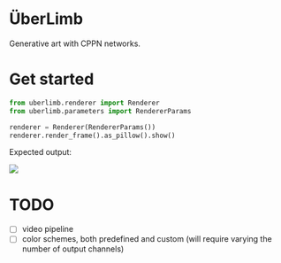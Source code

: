 # ÜberLimb

Generative art with CPPN networks.

# Get started

```python
from uberlimb.renderer import Renderer
from uberlimb.parameters import RendererParams

renderer = Renderer(RendererParams())
renderer.render_frame().as_pillow().show()
```

Expected output:

![](https://cai-misc.s3.eu-central-1.amazonaws.com/uberlimb/uberlimb_splash.png)

# TODO
- [ ] video pipeline
- [ ] color schemes, both predefined and custom (will require varying
  the number of output channels)